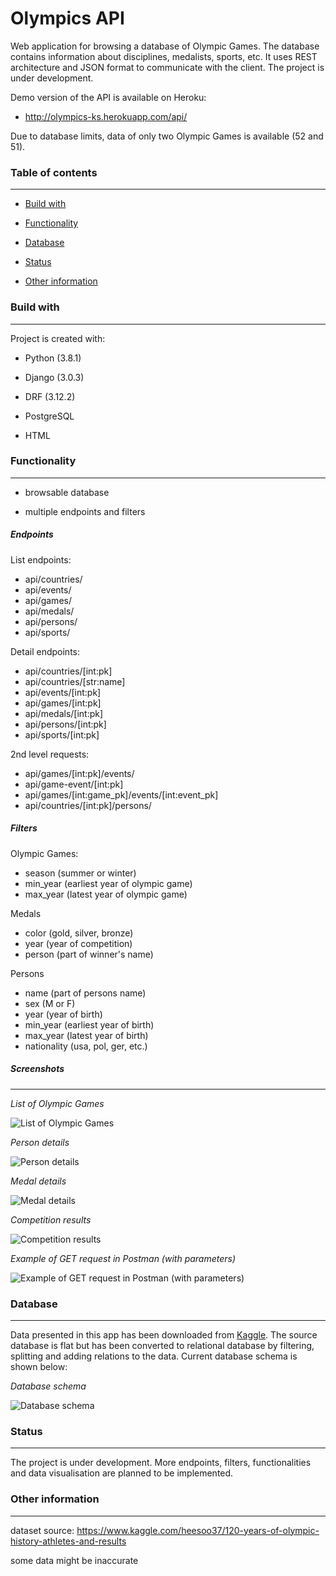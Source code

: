 # Olympics API

Web application for browsing a database of Olympic Games. The database contains information about disciplines, medalists, sports, etc. It uses REST architecture and JSON format to communicate with the client. The project is under development.

Demo version of the API is available on Heroku:
* http://olympics-ks.herokuapp.com/api/

Due to database limits, data of only two Olympic Games is available (52 and 51).

### Table of contents

---

* [Build with](#build-with)

* [Functionality](#functionality)

* [Database](#Database)

* [Status](#status)

* [Other information](#other-information)

### Build with

---

Project is created with:

* Python (3.8.1)

* Django (3.0.3)

* DRF (3.12.2)

* PostgreSQL

* HTML

### Functionality

---

* browsable database

* multiple endpoints and filters


##### _Endpoints_

List endpoints:
* api/countries/
* api/events/
* api/games/
* api/medals/
* api/persons/
* api/sports/

Detail endpoints:
* api/countries/[int:pk]
* api/countries/[str:name]
* api/events/[int:pk]
* api/games/[int:pk]
* api/medals/[int:pk]
* api/persons/[int:pk]
* api/sports/[int:pk]

2nd level requests:
* api/games/[int:pk]/events/
* api/game-event/[int:pk]
* api/games/[int:game_pk]/events/[int:event_pk] 
* api/countries/[int:pk]/persons/


##### _Filters_

Olympic Games:
* season (summer or winter)
* min_year (earliest year of olympic game)
* max_year (latest year of olympic game)

Medals
* color (gold, silver, bronze)
* year (year of competition)
* person (part of winner's name)

Persons
* name (part of persons name)
* sex (M or F)
* year (year of birth)
* min_year (earliest year of birth)
* max_year (latest year of birth)
* nationality (usa, pol, ger, etc.)

##### _Screenshots_

---

_List of Olympic Games_

![List of Olympic Games](https://raw.githubusercontent.com/KrystianSciuba/Olympics/master/readme_files/1_list-of-games.PNG)


_Person details_

![Person details](https://raw.githubusercontent.com/KrystianSciuba/Olympics/master/readme_files/2_person-detail.PNG)


_Medal details_

![Medal details](https://raw.githubusercontent.com/KrystianSciuba/Olympics/master/readme_files/3_medal-details.PNG)

_Competition results_

![Competition results](https://raw.githubusercontent.com/KrystianSciuba/Olympics/master/readme_files/4_game-events-winners.PNG)


_Example of GET request in Postman (with parameters)_

![Example of GET request in Postman (with parameters)](https://raw.githubusercontent.com/KrystianSciuba/Olympics/master/readme_files/5_postman-list.PNG)

### Database

---
Data presented in this app has been downloaded from
[Kaggle](#https://www.kaggle.com/heesoo37/120-years-of-olympic-history-athletes-and-results).
The source database is flat but has been converted to relational database by filtering, splitting and adding relations to the data. 
Current database schema is shown below:

_Database schema_

![Database schema](https://raw.githubusercontent.com/KrystianSciuba/Olympics/master/readme_files/6_database-schema.PNG)


### Status

---

The project is under development. More endpoints, filters, functionalities and data visualisation are planned to be implemented. 

### Other information

---
dataset source:
https://www.kaggle.com/heesoo37/120-years-of-olympic-history-athletes-and-results

some data might be inaccurate
